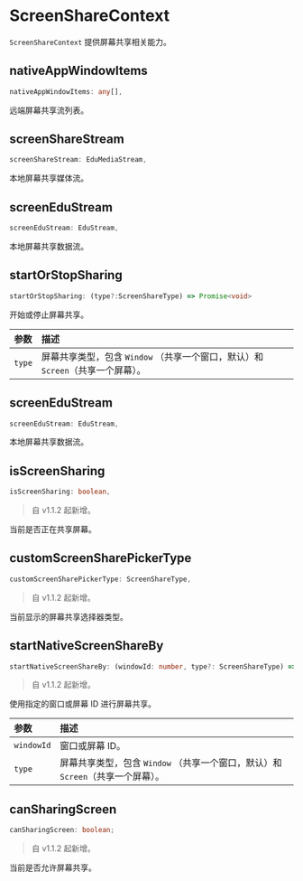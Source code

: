 # ScreenShareContext

`ScreenShareContext` 提供屏幕共享相关能力。

## nativeAppWindowItems

```typescript
nativeAppWindowItems: any[],
```

远端屏幕共享流列表。

## screenShareStream

```typescript
screenShareStream: EduMediaStream,
```

本地屏幕共享媒体流。

## screenEduStream

```typescript
screenEduStream: EduStream,
```

本地屏幕共享数据流。

## startOrStopSharing

```typescript
startOrStopSharing: (type?:ScreenShareType) => Promise<void>
```

开始或停止屏幕共享。

| 参数   | 描述                                                         |
| :----- | :----------------------------------------------------------- |
| `type` | 屏幕共享类型，包含 `Window` （共享一个窗口，默认）和 `Screen`（共享一个屏幕）。 |

## screenEduStream

```typescript
screenEduStream: EduStream,
```

本地屏幕共享数据流。

## isScreenSharing

```typescript
isScreenSharing: boolean,
```

> 自 v1.1.2 起新增。

当前是否正在共享屏幕。

## customScreenSharePickerType

```typescript
customScreenSharePickerType: ScreenShareType,
```

> 自 v1.1.2 起新增。

当前显示的屏幕共享选择器类型。

## startNativeScreenShareBy

```typescript
startNativeScreenShareBy: (windowId: number, type?: ScreenShareType) => Promise<void>,
```

> 自 v1.1.2 起新增。

使用指定的窗口或屏幕 ID 进行屏幕共享。

| 参数       | 描述                                                         |
| :--------- | :----------------------------------------------------------- |
| `windowId` | 窗口或屏幕 ID。                                              |
| `type`     | 屏幕共享类型，包含 `Window` （共享一个窗口，默认）和 `Screen`（共享一个屏幕）。 |

## canSharingScreen

```typescript
canSharingScreen: boolean;
```

> 自 v1.1.2 起新增。

当前是否允许屏幕共享。
